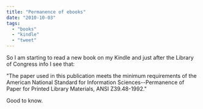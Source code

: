 ```yaml
---
title: "Permanence of ebooks"
date: "2010-10-03"
tags: 
  - "books"
  - "kindle"
  - "tweet"
---
```


So I am starting to read a new book on my Kindle and just after the Library of Congress info I see that:

"The paper used in this publication meets the minimum requirements of the American National Standard for Information Sciences--Permanence of Paper for Printed Library Materials, ANSI Z39.48-1992."

Good to know.

